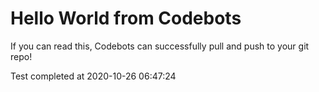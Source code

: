 # Hello World from Codebots

If you can read this, Codebots can successfully pull and push to your git repo!

Test completed at 2020-10-26 06:47:24